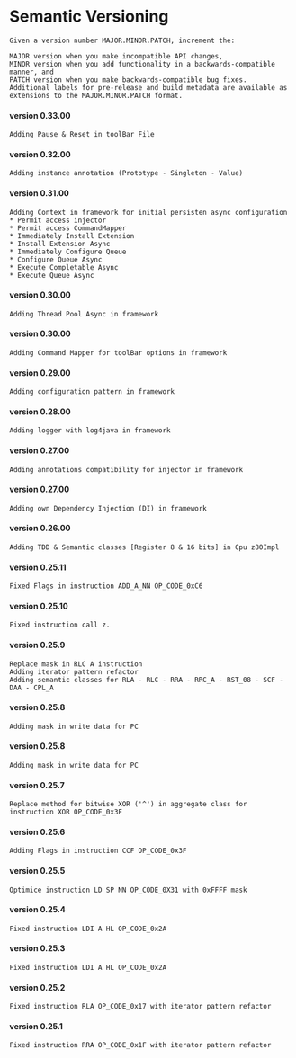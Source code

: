 Semantic Versioning
=========

```
Given a version number MAJOR.MINOR.PATCH, increment the:

MAJOR version when you make incompatible API changes,
MINOR version when you add functionality in a backwards-compatible manner, and
PATCH version when you make backwards-compatible bug fixes.
Additional labels for pre-release and build metadata are available as extensions to the MAJOR.MINOR.PATCH format.
```

#### version 0.33.00
```
Adding Pause & Reset in toolBar File
```

#### version 0.32.00
```
Adding instance annotation (Prototype - Singleton - Value)
```

#### version 0.31.00
```
Adding Context in framework for initial persisten async configuration
* Permit access injector
* Permit access CommandMapper
* Immediately Install Extension
* Install Extension Async
* Immediately Configure Queue
* Configure Queue Async
* Execute Completable Async
* Execute Queue Async
```

#### version 0.30.00
```
Adding Thread Pool Async in framework
```

#### version 0.30.00
```
Adding Command Mapper for toolBar options in framework
```

#### version 0.29.00
```
Adding configuration pattern in framework
```

#### version 0.28.00
```
Adding logger with log4java in framework
```

#### version 0.27.00
```
Adding annotations compatibility for injector in framework
```

#### version 0.27.00
```
Adding own Dependency Injection (DI) in framework
```

#### version 0.26.00
```
Adding TDD & Semantic classes [Register 8 & 16 bits] in Cpu z80Impl
```

#### version 0.25.11
```
Fixed Flags in instruction ADD_A_NN OP_CODE_0xC6
```

#### version 0.25.10
```
Fixed instruction call z.
```

#### version 0.25.9
```
Replace mask in RLC A instruction
Adding iterator pattern refactor
Adding semantic classes for RLA - RLC - RRA - RRC_A - RST_08 - SCF - DAA - CPL_A
```

#### version 0.25.8
```
Adding mask in write data for PC
```

#### version 0.25.8
```
Adding mask in write data for PC
```

#### version 0.25.7
```
Replace method for bitwise XOR ('^') in aggregate class for instruction XOR OP_CODE_0x3F
```

#### version 0.25.6
```
Adding Flags in instruction CCF OP_CODE_0x3F
```

#### version 0.25.5
```
Optimice instruction LD SP NN OP_CODE_0X31 with 0xFFFF mask
```

#### version 0.25.4
```
Fixed instruction LDI A HL OP_CODE_0x2A
```

#### version 0.25.3
```
Fixed instruction LDI A HL OP_CODE_0x2A
```

#### version 0.25.2
```
Fixed instruction RLA OP_CODE_0x17 with iterator pattern refactor
```

#### version 0.25.1
```
Fixed instruction RRA OP_CODE_0x1F with iterator pattern refactor
```

